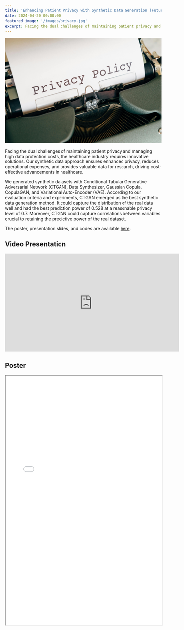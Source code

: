 ```yaml
---
title: 'Enhancing Patient Privacy with Synthetic Data Generation (Future Edelman Impact Competition Finalist)'
date: 2024-04-20 00:00:00
featured_image: '/images/privacy.jpg'
excerpt: Facing the dual challenges of maintaining patient privacy and managing high data protection costs, the healthcare industry requires innovative solutions. Our synthetic data approach ensures enhanced privacy, reduces operational expenses, and provides valuable data for research, driving cost-effective advancements in healthcare.
---
```


![](/images/privacy.jpg)

Facing the dual challenges of maintaining patient privacy and managing high data protection costs, the healthcare industry requires innovative solutions. Our synthetic data approach ensures enhanced privacy, reduces operational expenses, and provides valuable data for research, driving cost-effective advancements in healthcare.

We generated synthetic datasets with Conditional Tabular Generative Adversarial Network (CTGAN), Data Synthesizer, Gaussian Copula, CopulaGAN, and Variational Auto-Encoder (VAE). According to our evaluation criteria and experiments, CTGAN emerged as the best synthetic data generation method. It could capture the distribution of the real data well and had the best prediction power of 0.528 at a reasonable privacy level of 0.7. Moreover, CTGAN could capture correlations between variables crucial to retaining the predictive power of the real dataset.

The poster, presentation slides, and codes are available [here](https://qrco.de/bevxN8).

## Video Presentation

<iframe width="560" height="315" src="https://youtu.be/eySDd-LilzY?si=7ZXMLGoXKE5psqqa" title="YouTube video player" frameborder="0" allow="accelerometer; autoplay; clipboard-write; encrypted-media; gyroscope; picture-in-picture; web-share" referrerpolicy="strict-origin-when-cross-origin" allowfullscreen></iframe>

## Poster

<iframe width="100%" height="800" src="/pdf/IPPoster.pdf">

